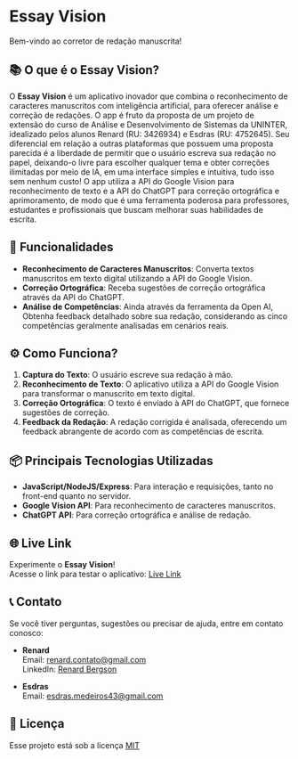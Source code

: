 # Essay Vision
Bem-vindo ao corretor de redação manuscrita!

## 📚 O que é o Essay Vision?

O **Essay Vision** é um aplicativo inovador que combina o reconhecimento de caracteres manuscritos com inteligência artificial, para oferecer análise e correção de redações. O app é fruto da proposta de um projeto de extensão do curso de Análise e Desenvolvimento de Sistemas da UNINTER, idealizado pelos alunos Renard (RU: 3426934) e Esdras (RU: 4752645). Seu diferencial em relação a outras plataformas que possuem uma proposta parecida é a liberdade de permitir que o usuário escreva sua redação no papel, deixando-o livre para escolher qualquer tema e obter correções ilimitadas por meio de IA, em uma interface simples e intuitiva, tudo isso sem nenhum custo! O app utiliza a API do Google Vision para reconhecimento de texto e a API do ChatGPT para correção ortográfica e aprimoramento, de modo que é uma ferramenta poderosa para professores, estudantes e profissionais que buscam melhorar suas habilidades de escrita.

## 🚀 Funcionalidades

- **Reconhecimento de Caracteres Manuscritos**: Converta textos manuscritos em texto digital utilizando a API do Google Vision.
- **Correção Ortográfica**: Receba sugestões de correção ortográfica através da API do ChatGPT.
- **Análise de Competências**: Ainda através da ferramenta da Open AI, Obtenha feedback detalhado sobre sua redação, considerando as cinco competências geralmente analisadas em cenários reais.

## ⚙️ Como Funciona?

1. **Captura do Texto**: O usuário escreve sua redação à mão.
2. **Reconhecimento de Texto**: O aplicativo utiliza a API do Google Vision para transformar o manuscrito em texto digital.
3. **Correção Ortográfica**: O texto é enviado à API do ChatGPT, que fornece sugestões de correção.
4. **Feedback da Redação**: A redação corrigida é analisada, oferecendo um feedback abrangente de acordo com as competências de escrita.

## 📦 Principais Tecnologias Utilizadas

- **JavaScript/NodeJS/Express**: Para interação e requisições, tanto no front-end quanto no servidor.
- **Google Vision API**: Para reconhecimento de caracteres manuscritos.
- **ChatGPT API**: Para correção ortográfica e análise de redação.

## 🌐 Live Link

Experimente o **Essay Vision**!  
Acesse o link para testar o aplicativo: [Live Link](https://essay-vision.netlify.app/)

## 📞 Contato

Se você tiver perguntas, sugestões ou precisar de ajuda, entre em contato conosco:

- **Renard**  
  Email: [renard.contato@gmail.com](mailto:renard.contato@gmail.com)  
  LinkedIn: [Renard Bergson](https://www.linkedin.com/in/renardbergson)

- **Esdras**  
  Email: [esdras.medeiros43@gmail.com](mailto:esdras.medeiros43@gmail.com)  

## 📄 Licença

Esse projeto está sob a licença [MIT](https://opensource.org/licenses/MIT)
